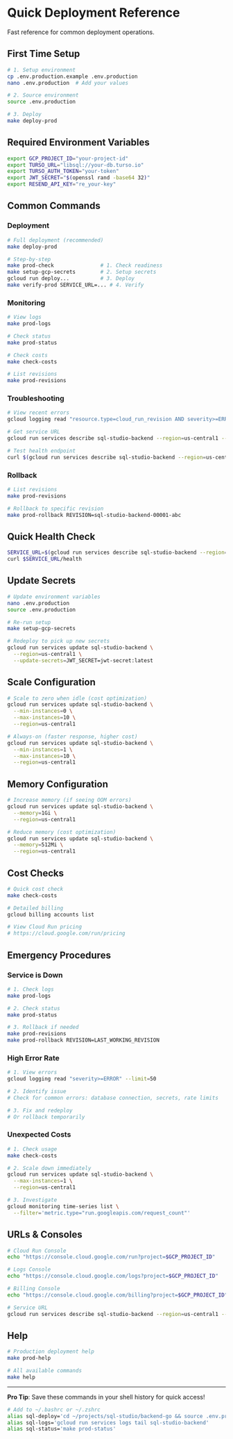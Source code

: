 # Quick Deployment Reference

Fast reference for common deployment operations.

## First Time Setup

```bash
# 1. Setup environment
cp .env.production.example .env.production
nano .env.production  # Add your values

# 2. Source environment
source .env.production

# 3. Deploy
make deploy-prod
```

## Required Environment Variables

```bash
export GCP_PROJECT_ID="your-project-id"
export TURSO_URL="libsql://your-db.turso.io"
export TURSO_AUTH_TOKEN="your-token"
export JWT_SECRET="$(openssl rand -base64 32)"
export RESEND_API_KEY="re_your-key"
```

## Common Commands

### Deployment

```bash
# Full deployment (recommended)
make deploy-prod

# Step-by-step
make prod-check               # 1. Check readiness
make setup-gcp-secrets        # 2. Setup secrets
gcloud run deploy...          # 3. Deploy
make verify-prod SERVICE_URL=... # 4. Verify
```

### Monitoring

```bash
# View logs
make prod-logs

# Check status
make prod-status

# Check costs
make check-costs

# List revisions
make prod-revisions
```

### Troubleshooting

```bash
# View recent errors
gcloud logging read "resource.type=cloud_run_revision AND severity>=ERROR" --limit=20

# Get service URL
gcloud run services describe sql-studio-backend --region=us-central1 --format='value(status.url)'

# Test health endpoint
curl $(gcloud run services describe sql-studio-backend --region=us-central1 --format='value(status.url)')/health
```

### Rollback

```bash
# List revisions
make prod-revisions

# Rollback to specific revision
make prod-rollback REVISION=sql-studio-backend-00001-abc
```

## Quick Health Check

```bash
SERVICE_URL=$(gcloud run services describe sql-studio-backend --region=us-central1 --format='value(status.url)')
curl $SERVICE_URL/health
```

## Update Secrets

```bash
# Update environment variables
nano .env.production
source .env.production

# Re-run setup
make setup-gcp-secrets

# Redeploy to pick up new secrets
gcloud run services update sql-studio-backend \
  --region=us-central1 \
  --update-secrets=JWT_SECRET=jwt-secret:latest
```

## Scale Configuration

```bash
# Scale to zero when idle (cost optimization)
gcloud run services update sql-studio-backend \
  --min-instances=0 \
  --max-instances=10 \
  --region=us-central1

# Always-on (faster response, higher cost)
gcloud run services update sql-studio-backend \
  --min-instances=1 \
  --max-instances=10 \
  --region=us-central1
```

## Memory Configuration

```bash
# Increase memory (if seeing OOM errors)
gcloud run services update sql-studio-backend \
  --memory=1Gi \
  --region=us-central1

# Reduce memory (cost optimization)
gcloud run services update sql-studio-backend \
  --memory=512Mi \
  --region=us-central1
```

## Cost Checks

```bash
# Quick cost check
make check-costs

# Detailed billing
gcloud billing accounts list

# View Cloud Run pricing
# https://cloud.google.com/run/pricing
```

## Emergency Procedures

### Service is Down

```bash
# 1. Check logs
make prod-logs

# 2. Check status
make prod-status

# 3. Rollback if needed
make prod-revisions
make prod-rollback REVISION=LAST_WORKING_REVISION
```

### High Error Rate

```bash
# 1. View errors
gcloud logging read "severity>=ERROR" --limit=50

# 2. Identify issue
# Check for common errors: database connection, secrets, rate limits

# 3. Fix and redeploy
# Or rollback temporarily
```

### Unexpected Costs

```bash
# 1. Check usage
make check-costs

# 2. Scale down immediately
gcloud run services update sql-studio-backend \
  --max-instances=1 \
  --region=us-central1

# 3. Investigate
gcloud monitoring time-series list \
  --filter='metric.type="run.googleapis.com/request_count"'
```

## URLs & Consoles

```bash
# Cloud Run Console
echo "https://console.cloud.google.com/run?project=$GCP_PROJECT_ID"

# Logs Console
echo "https://console.cloud.google.com/logs?project=$GCP_PROJECT_ID"

# Billing Console
echo "https://console.cloud.google.com/billing?project=$GCP_PROJECT_ID"

# Service URL
gcloud run services describe sql-studio-backend --region=us-central1 --format='value(status.url)'
```

## Help

```bash
# Production deployment help
make prod-help

# All available commands
make help
```

---

**Pro Tip**: Save these commands in your shell history for quick access!

```bash
# Add to ~/.bashrc or ~/.zshrc
alias sql-deploy='cd ~/projects/sql-studio/backend-go && source .env.production && make deploy-prod'
alias sql-logs='gcloud run services logs tail sql-studio-backend'
alias sql-status='make prod-status'
```
